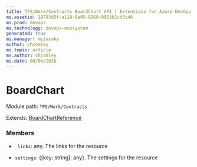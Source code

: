```yaml
---
title: TFS/Work/Contracts BoardChart API | Extensions for Azure DevOps Services
ms.assetid: 19793d5f-a119-0a95-8260-0953b1cd3c46
ms.prod: devops
ms.technology: devops-ecosystem
generated: true
ms.manager: mijacobs
author: chcomley
ms.topic: article
ms.author: chcomley
ms.date: 08/04/2016
---
```


# BoardChart

Module path: `TFS/Work/Contracts`

Extends: [BoardChartReference](../../../TFS/Work/Contracts/BoardChartReference.md)

### Members

* `_links`: any. The links for the resource

* `settings`: {[key: string]: any}. The settings for the resource

